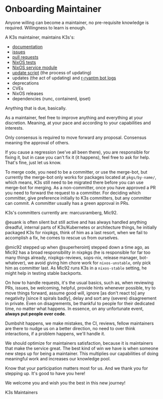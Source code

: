 # Onboarding Maintainer

Anyone willing can become a maintainer, no pre-requisite knowledge is required. Willingness to learn is enough.

A K3s maintainer, maintains K3s's:

- [documentation](https://github.com/NixOS/nixpkgs/blob/master/pkgs/applications/networking/cluster/k3s/README.md)
- [issues](https://github.com/NixOS/nixpkgs/issues?q=is%3Aissue+is%3Aopen+k3s)
- [pull requests](https://github.com/NixOS/nixpkgs/pulls?q=is%3Aopen+is%3Apr+label%3A%226.topic%3A+k3s%22)
- [NixOS tests](https://github.com/NixOS/nixpkgs/tree/master/nixos/tests/k3s)
- [NixOS service module](https://github.com/NixOS/nixpkgs/blob/master/nixos/modules/services/cluster/k3s/default.nix)
- [update script](https://github.com/NixOS/nixpkgs/blob/master/pkgs/applications/networking/cluster/k3s/update-script.sh) (the process of updating)
- updates (the act of updating) and [r-ryantm bot logs](https://r.ryantm.com/log/k3s/)
- deprecations
- CVEs
- NixOS releases
- dependencies (runc, containerd, ipset)

Anything that is due, basically.

As a maintainer, feel free to improve anything and everything at your discretion. Meaning, at your pace and according to your capabilities and interests.

Only consensus is required to move forward any proposal. Consensus meaning the approval of others.

If you cause a regression (we've all been there), you are responsible for fixing it, but in case you can't fix it (it happens), feel free to ask for help. That's fine, just let us know.

To merge code, you need to be a committer, or use the merge-bot, but currently the merge-bot only works for packages located at `pkgs/by-name/`, which means, K3s still need to be migrated there before you can use merge-bot for merging. As a non-committer, once you have approved a PR you need to forward the request to a committer. For deciding which committer, give preference initially to K3s committers, but any committer can commit. A committer usually has a green approval in PRs.

K3s's committers currently are: marcusramberg, Mic92.

@euank is often silent but still active and has always handled anything dreadful, internal parts of K3s/Kubernetes or architecture things, he initially packaged K3s for nixpkgs, think of him as a last resort, when we fail to accomplish a fix, he comes to rescue us from ourselves.

@mic92 stepped up when @superherointj stepped down a time ago, as Mic92 has a broad responsibility in nixpkgs (he is responsible for far too many things already, nixpkgs-reviews, sops-nix, release manager, bot-whatever), we avoid giving him chore work for `nixos-unstable`, only pick him as committer last. As Mic92 runs K3s in a `nixos-stable` setting, he might help in testing stable backports.

On how to handle requests, it's the usual basics, such as, when reviewing PRs, issues, be welcoming, helpful, provide hints whenever possible, try to move things forward, assume good will, ignore [as don't react to] any negativity [since it spirals badly], delay and sort any (severe) disagreement in private. Even on disagrements, be thankful to people for their dedicated time, no matter what happens. In essence, on any unfortunate event, **always put people over code**.

Dumbshit happens, we make mistakes, the CI, reviews, fellow maintainers are there to nudge us on a better direction, no need to over think interactions, if a problem happens, we'll handle it.

We should optimize for maintainers satisfaction, because it is maintainers that make the service great. The best kind of win we have is when someone new steps up for being a maintainer. This multiplies our capabilities of doing meaningful work and increases our knowledge pool.

Know that your participation matters most for us. And we thank you for stepping up. It's good to have you here!

We welcome you and wish you the best in this new journey!

K3s Maintainers

